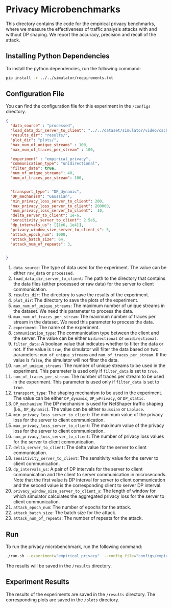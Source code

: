 # Privacy Microbenchmarks
This directory contains the code for the empirical privacy benchmarks, where we measure the effectiveness of traffic analysis attacks with and without DP shaping.
We report the accuracy, precision and recall of the attack.

## Installing Python Dependencies
To install the python dependencies, run the following command:
```bash
pip install -r ../../simulator/requirements.txt
```


## Configuration File
You can find the configuration file for this experiment in the `/configs` directory.
```json
{ 
  "data_source" : "processed",
  "load_data_dir_server_to_client": "../../dataset/simulator/video/cache/server_to_client/",
  "results_dir": "results/",
  "plot_dir": "plots/",
  "max_num_of_unique_streams" : 100,
  "max_num_of_traces_per_stream" : 100,

  "experiment" : "empirical_privacy",
  "communication_type": "unidirectional",
  "filter_data": true,
  "num_of_unique_streams": 40,
  "num_of_traces_per_stream": 100, 


  "transport_type": "DP_dynamic",
  "DP_mechanism": "Gaussian",
  "min_privacy_loss_server_to_client": 200,
  "max_privacy_loss_server_to_client": 200000,  
  "num_privacy_loss_server_to_client":  10,
  "delta_server_to_client": 1e-6,
  "sensitivity_server_to_client": 2.5e6,
  "dp_intervals_us": [[1e6, 1e4]],
  "privacy_window_size_server_to_client_s": 5,
  "attack_epoch_num": 1000,
  "attack_batch_size": 64,
  "attack_num_of_repeats": 3,


}
```
1. `data_source`: The type of data used for the experiment. The value can be either `raw_data` or `processed`.
2. `load_data_dir_server_to_client`: The path to the directory that contains the data files (either processed or raw data) for the server to client communication.
3. `results_dir`: The directory to save the results of the experiment.
4. `plot_dir`: The directory to save the plots of the experiment.
5. `max_num_of_unique_streams`: The maximum number of unique streams in the dataset. We need this parameter to process the data.
6. `max_num_of_traces_per_stream`: The maximum number of traces per stream in the dataset. We need this parameter to process the data.
7. `experiment`: The name of the experiment.
8. `communication_type`: The communication type between the client and the server. The value can be either `bidirectional` or `unidirectional`.
9. `filter_data`: A boolean value that indicates whether to filter the data or not. If the value is `true`, the simulator will filter the data based on two parameters: `num_of_unique_streams` and `num_of_traces_per_stream`. If the value is `false`, the simulator will not filter the data.
10. `num_of_unique_streams`: The number of unique streams to be used in the experiment. This parameter is used only if `filter_data` is set to `true`.
11. `num_of_traces_per_stream`: The number of traces per stream to be used in the experiment. This parameter is used only if `filter_data` is set to `true`.
12. `transport_type`: The shaping mechanism to be used in the experiment. The value can be either `DP_dynamic`, `DP_wPrivacy`, or `DP_static`.
13. `DP_mechanism`: The DP mechanism is used for NetShaper traffic shaping (i.e., `DP_dynamic`). The value can be either `Gaussian` or `Laplace`.
14. `min_privacy_loss_server_to_client`: The minimum value of the privacy loss for the server to client communication.
15. `max_privacy_loss_server_to_client`: The maximum value of the privacy loss for the server to client communication.
16. `num_privacy_loss_server_to_client`: The number of privacy loss values for the server to client communication.
17. `delta_server_to_client`: The delta value for the server to client communication.
18. `sensitivity_server_to_client`: The sensitivity value for the server to client communication.
19. `dp_intervals_us`: A pair of DP intervals for the server to client communication and the client to server communication in microseconds. Note that the first value is DP interval for server to client communication and the second value is the corresponding client to server DP interval.
20. `privacy_window_size_server_to_client_s`: The length of window for which simulator calculates the aggregated privacy loss for the server to client communication.
21. `attack_epoch_num`: The number of epochs for the attack.
22. `attack_batch_size`: The batch size for the attack.
23. `attack_num_of_repeats`: The number of repeats for the attack.


## Run
To run the privacy microbenchmark, run the following command:
```bash
./run.sh --experiment="empirical_privacy"  --config_file="configs/empirical_privacy.json"
```
The results will be saved in the `/results` directory.

## Experiment Results
The results of the experiments are saved in the `/results` directory. The corresponding plots are saved in the `/plots` directory.
